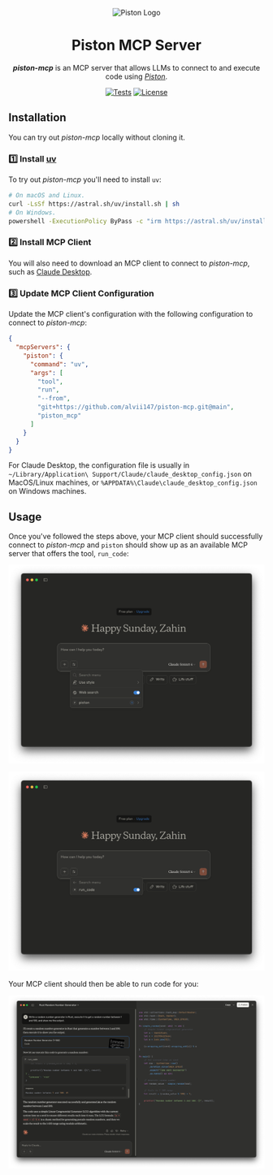 <p align="center">
    <img alt="Piston Logo" src="https://github.com/engineer-man/piston/blob/master/var/docs/images/piston.svg" width=150 />
</p>

<h1 align="center">
    Piston MCP Server
</h1>

<p align="center">
    <strong><i>piston-mcp</i></strong> is an MCP server that allows LLMs to connect to and execute code using <a href="https://github.com/engineer-man/piston"><i>Piston</i></a>.
</p>

<div align="center">

[![Tests](https://img.shields.io/github/actions/workflow/status/alvii147/piston-mcp/actions.yml?branch=main&label=tests&logo=github)](https://github.com/alvii147/piston-mcp/actions) [![License](https://img.shields.io/github/license/alvii147/piston-mcp)](https://github.com/alvii147/piston-mcp/blob/main/LICENSE)

</div>

## Installation

You can try out *piston-mcp* locally without cloning it.

### :one: Install [uv](https://github.com/astral-sh/uv)

To try out *piston-mcp* you'll need to install `uv`:

```bash
# On macOS and Linux.
curl -LsSf https://astral.sh/uv/install.sh | sh
# On Windows.
powershell -ExecutionPolicy ByPass -c "irm https://astral.sh/uv/install.ps1 | iex"
```

### :two: Install MCP Client

You will also need to download an MCP client to connect to *piston-mcp*, such as [Claude Desktop](https://claude.ai/download).

### :three: Update MCP Client Configuration

Update the MCP client's configuration with the following configuration to connect to *piston-mcp*:

```json
{
  "mcpServers": {
    "piston": {
      "command": "uv",
      "args": [
        "tool",
        "run",
        "--from",
        "git+https://github.com/alvii147/piston-mcp.git@main",
        "piston_mcp"
      ]
    }
  }
}
```

For Claude Desktop, the configuration file is usually in `~/Library/Application\ Support/Claude/claude_desktop_config.json` on MacOS/Linux machines, or `%APPDATA%\Claude\claude_desktop_config.json` on Windows machines.

## Usage

Once you've followed the steps above, your MCP client should successfully connect to *piston-mcp* and `piston` should show up as an available MCP server that offers the tool, `run_code`:

![Claude MCP Servers](docs/img/ClaudeMCPServers.png)

![Claude Run Code](docs/img/ClaudeRunCode.png)

Your MCP client should then be able to run code for you:

![Claude Demo](docs/img/ClaudeDemo.png)
